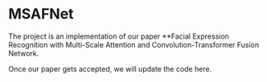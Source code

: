 # MSAFNet
The project is an implementation of our paper **Facial Expression Recognition with Multi-Scale Attention and Convolution-Transformer Fusion Network.

Once our paper gets accepted, we will update the code here.
